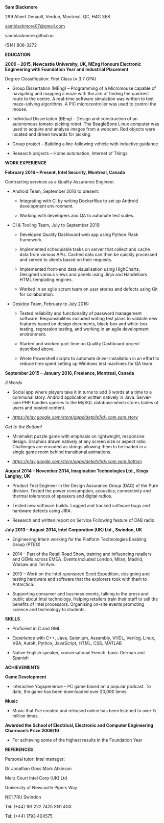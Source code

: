 **Sam Blackmore**

299 Albert Denault, Verdun, Montreal, QC, H4G 3E8

samblackmore07@gmail.com

samblackmore.github.io

\(514) 808-3272

**EDUCATION**

**2009 – 2015, Newcastle University, UK, MEng Honours Electronic
Engineering with Foundation Year and Industrial Placement**

Degree Classification: First Class (≈ 3.7 GPA)

-   Group Dissertation (MEng) – Programming of a Micromouse capable of
    navigating and mapping a maze with the aim of finding the quickest
    route to the centre. A real-time software simulation was written to
    test maze-solving algorithms. A PIC microcontroller was used to
    control the mouse.

-   Individual Dissertation (BEng) – Design and construction of an
    autonomous tomato-picking robot. The BeagleBone Linux computer was
    used to acquire and analyse images from a webcam. Red objects were
    located and driven towards for picking.

-   Group project – Building a line-following vehicle with inductive
    guidance

-   Research projects – Home automation, Internet of Things

**WORK EXPERIENCE**

**February 2016 – Present, Intel Security, Montreal, Canada**

Contracting services as a Quality Assurance Engineer.

-   Android Team, September 2016 to present:

    -   Integrating with CI by writing Dockerfiles to set up Android development environment.

    -   Working with developers and QA to automate test suites.

-   CI & Tooling Team, July to September 2016:

    -   Developed Quality Dashboard web app using Python Flask framework.

    -   Implemented schedulable tasks on server that collect and cache data from various APIs. Cached data can then be quickly processed and served to clients based on their requests.

    -   Implemented front-end data visualisation using HighCharts. Designed various views and panels using Jinja and Handelbars HTML templating engines.

    -   Worked in an agile scrum team on user stories and defects using Git for collaboration.

-   Desktop Team, February to July 2016:

    -   Tested reliability and functionality of password management software. Responsibilities included writing test plans to validate new features based on design documents, black-box and white-box testing, regression testing, and working in an agile development environment.

    -   Started and worked part-time on Quality Dashboard project described above.

    -   Wrote Powershell scripts to automate driver installation in an effort to reduce time spent setting up Windows test machines for QA team.


**September 2015 – January 2016, Freelance, Montreal, Canada**

*3 Words*

-   Social app where players take it in turns to add 3 words at a time
    to a communal story. Android application written natively in Java.
    Server-side PHP handles queries to the MySQL database which stores
    tables of users and posted content.

-   *https://play.google.com/store/apps/details?id=com.sam.story*

*Get to the Bottom!*

-   Minimalist puzzle game with emphasis on lightweight,
    responsive design. Graphics drawn natively at any screen size or
    aspect ratio. Challenges are encoded as strings allowing them to be
    loaded in a single game room behind transitional animations.

-   *https://play.google.com/store/apps/details?id=com.sam.bottom*

**August 2014 – November 2014, Imagination Technologies Ltd., Kings
Langley, UK**

-   Product Test Engineer in the Design Assurance Group (DAG) of the
    Pure division. Tested the power consumption, acoustics, connectivity
    and thermal tolerances of speakers and digital radios.

-   Tested new software builds. Logged and tracked software bugs and
    hardware defects using JIRA.

-   Research and written report on Service Following feature of
    DAB radio.

**July 2013 – August 2014, Intel Corporation (UK) Ltd., Swindon, UK**

-   Engineering Intern working for the Platform Technologies Enabling
    Group (PTEG)

-   2014 – Part of the Retail Road Show, training and influencing
    retailers and OEMs across EMEA. Events included London, Milan,
    Madrid, Warsaw and Tel Aviv.

-   2013 – Work on the Intel-sponsored Scott Expedition, designing and
    testing hardware and software that the explorers took with them
    to Antarctica.

-   Supporting consumer and business events, talking to the press and
    public about Intel technology. Helping retailers train their staff
    to sell the benefits of Intel processors. Organising on-site events
    promoting science and technology to students.

**SKILLS**

-   Proficient in C and GML

-   Experience with C++, Java, Selenium, Assembly, VHDL, Verilog, Linux,
    VBA, AutoIt, Python, JavaScript, HTML, CSS, MATLAB

-   Native English speaker, conversational French, basic German and
    Spanish

**ACHIEVEMENTS**

**Game Development**

-   Interactive Yogsperience – PC game based on a popular podcast. To
    date, the game has been downloaded over 20,000 times.

**Music**

-   Music that I’ve created and released online has been listened to
    over ½ million times.

**Awarded the School of Electrical, Electronic and Computer Engineering
Chairman’s Prize 2009/10**

-   For achieving some of the highest results in the Foundation Year

**REFERENCES**

Personal tutor: Intel manager:

Dr Jonathan Goss Mark Atkinson

Merz Court Intel Corp (UK) Ltd

University of Newcastle Pipers Way

NE1 7RU Swindon

Tel: (+44) 191 222 7425 SN1 4GX

Tel: (+44) 1793 404575
